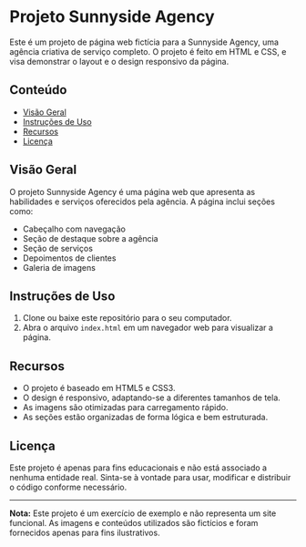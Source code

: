 # Projeto Sunnyside Agency

Este é um projeto de página web fictícia para a Sunnyside Agency, uma agência criativa de serviço completo. O projeto é feito em HTML e CSS, e visa demonstrar o layout e o design responsivo da página.

## Conteúdo

- [Visão Geral](#visão-geral)
- [Instruções de Uso](#instruções-de-uso)
- [Recursos](#recursos)
- [Licença](#licença)

## Visão Geral

O projeto Sunnyside Agency é uma página web que apresenta as habilidades e serviços oferecidos pela agência. A página inclui seções como:

- Cabeçalho com navegação
- Seção de destaque sobre a agência
- Seção de serviços
- Depoimentos de clientes
- Galeria de imagens

## Instruções de Uso

1. Clone ou baixe este repositório para o seu computador.
2. Abra o arquivo `index.html` em um navegador web para visualizar a página.

## Recursos

- O projeto é baseado em HTML5 e CSS3.
- O design é responsivo, adaptando-se a diferentes tamanhos de tela.
- As imagens são otimizadas para carregamento rápido.
- As seções estão organizadas de forma lógica e bem estruturada.

## Licença

Este projeto é apenas para fins educacionais e não está associado a nenhuma entidade real. Sinta-se à vontade para usar, modificar e distribuir o código conforme necessário.

---

**Nota:** Este projeto é um exercício de exemplo e não representa um site funcional. As imagens e conteúdos utilizados são fictícios e foram fornecidos apenas para fins ilustrativos.
